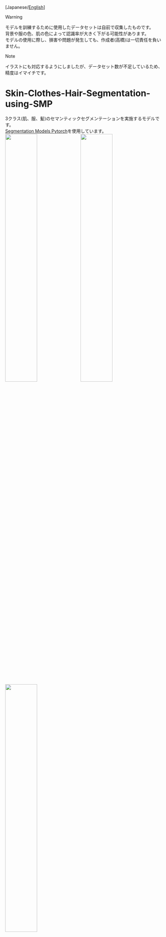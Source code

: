 [Japanese/[English](https://github.com/Kazuhito00/Skin-Clothes-Hair-Segmentation-using-SMP/blob/main/README_EN.md)]

> [!WARNING]
> モデルを訓練するために使用したデータセットは自前で収集したものです。<br>
> 背景や服の色、肌の色によって認識率が大きく下がる可能性があります。<br>
> モデルの使用に際し、損害や問題が発生しても、作成者(高橋)は一切責任を負いません。

> [!NOTE]
> イラストにも対応するようにしましたが、データセット数が不足しているため、精度はイマイチです。

# Skin-Clothes-Hair-Segmentation-using-SMP
3クラス(肌、服、髪)のセマンティックセグメンテーションを実施するモデルです。<br>
[Segmentation Models Pytorch](https://github.com/qubvel/segmentation_models.pytorch)を使用しています。<br>
<img src="https://user-images.githubusercontent.com/37477845/132933990-717324f1-2d74-4060-8b67-0bef06058ebe.gif" width="45%">　<img src="https://user-images.githubusercontent.com/37477845/132933998-eae87d48-a98f-43e1-a31c-983e1dea9c1d.gif" width="45%"><br>
<img src="https://github.com/user-attachments/assets/c7cd1491-50cf-4eab-aeea-6b5ab061be56" width="45%">　

本リポジトリでは、以下3種類のモデルのpthファイルとonnxファイルを用意しています。
* DeepLabV3+<br>エンコーダー：timm-mobilenetv3_small_100<br>パラメータ数：約216万
* DeepLabV3+<br>エンコーダー：timm-mobilenetv3_large_100<br>パラメータ数：約471万

# Requirement 
* torch 1.9.0 or later
* torchsummary 1.5.1 or later
* albumentations 1.0.3 or later
* matplotlib 3.2.2 or later
* onnx-simplifier 0.3.6 later
* opencv-python 3.4.2 or later
* onnxruntime 1.8.1 or later

# Requirement(demo_onnx_xxxx.py)
demo_onnx_simple.py や demo_onnx_image_overlay.py のみを使用する場合は以下2つをインストールしてください。
* opencv-python 3.4.2 or later
* onnxruntime 1.8.1 or later

# Dataset
自前で撮影した画像やインターネット上から収集した画像を合計452枚使用しています。<bR>
データセットは非公開です。<br><br>
アノテーションは[GrabCut-Annotation-Tool](https://github.com/Kazuhito00/GrabCut-Annotation-Tool)を用いて実施しており、クラスの割り当ては以下の通りです。<br>
* クラスID 1：肌
* クラスID 2：服
* クラスID 3：髪

# Training
Google Colaboratoryで [[Colaboratory]Skin_Clothes_Hair_Segmentation_using_SMP.ipynb]([Colaboratory]Skin_Clothes_Hair_Segmentation_using_SMP.ipynb) を開き、上から順に実行してください。<br>
ノートブックが実行できるように、数枚のデータセットをコミットしてありますが、あくまで学習サンプルなので、<bR>
本リポジトリで公開しているモデルの精度には及びません。

# Demo
デモの実行方法は以下です。
```bash
python demo_onnx_simple.py
```
```bash
python demo_onnx_image_overlay.py
```
* --device<br>
カメラデバイス番号の指定<br>
デフォルト：0
* --video<br>
動画ファイルの指定 ※動画指定時はカメラより優先<br>
デフォルト：None
* --image<br>
画像ファイルの指定 ※画像指定時はカメラより優先<br>
デフォルト：None
* --width<br>
カメラキャプチャ時の横幅<br>
デフォルト：960
* --height<br>
カメラキャプチャ時の縦幅<br>
デフォルト：540
* --mirror<br>
画像を反転表示するか否か<br>
デフォルト：指定なし
* --model<br>
使用するモデル<br>
デフォルト：'02.model/DeepLabV3Plus(timm-mobilenetv3_small_100)_452_2.16M_0.8385/best_model_simplifier.onnx'
* --score<br>
セマンティックセグメンテーションの判定閾値<br>
デフォルト：0.5

# Reference
* [Segmentation Models Pytorch](https://github.com/qubvel/segmentation_models.pytorch)
* [GrabCut-Annotation-Tool](https://github.com/Kazuhito00/GrabCut-Annotation-Tool)

# Author
高橋かずひと(https://twitter.com/KzhtTkhs)
 
# License 
Skin-Clothes-Hair-Segmentation-using-SMP is under [MIT License](LICENSE).

また、女性の画像は[フリー素材ぱくたそ](https://www.pakutaso.com)様の写真を利用しています。
